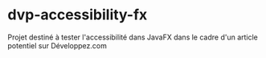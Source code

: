 ﻿# dvp-accessibility-fx
Projet destiné à tester l'accessibilité dans JavaFX dans le cadre d'un article potentiel sur Développez.com
